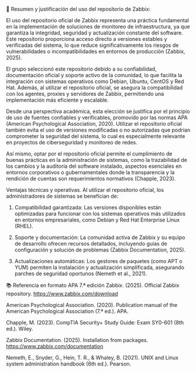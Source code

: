 📝 Resumen y justificación del uso del repositorio de Zabbix:

El uso del repositorio oficial de Zabbix representa una práctica fundamental en la implementación de soluciones de monitoreo de infraestructura, ya que garantiza la integridad, seguridad y actualización constante del software. Este repositorio proporciona acceso directo a versiones estables y verificadas del sistema, lo que reduce significativamente los riesgos de vulnerabilidades o incompatibilidades en entornos de producción (Zabbix, 2025).

El grupo seleccionó este repositorio debido a su confiabilidad, documentación oficial y soporte activo de la comunidad, lo que facilita la integración con sistemas operativos como Debian, Ubuntu, CentOS y Red Hat. Además, al utilizar el repositorio oficial, se asegura la compatibilidad con los agentes, proxies y servidores de Zabbix, permitiendo una implementación más eficiente y escalable.

Desde una perspectiva académica, esta elección se justifica por el principio de uso de fuentes confiables y verificables, promovido por las normas APA (American Psychological Association, 2020). Utilizar el repositorio oficial también evita el uso de versiones modificadas o no autorizadas que podrían comprometer la seguridad del sistema, lo cual es especialmente relevante en proyectos de ciberseguridad y monitoreo de redes.

Así mismo, optar por el repositorio oficial permite el cumplimiento de buenas prácticas en la administración de sistemas, como la trazabilidad de los cambios y la auditoría del software instalado, aspectos esenciales en entornos corporativos o gubernamentales donde la transparencia y la rendición de cuentas son requerimientos normativos (Chapple, 2023).

Ventajas técnicas y operativas.
Al utilizar el repositorio oficial, los administradores de sistemas se benefician de:

1. Compatibilidad garantizada: Las versiones disponibles están optimizadas para funcionar con los sistemas operativos más utilizados en entornos empresariales, como Debian y Red Hat Enterprise Linux (RHEL).

2. Soporte y documentación: La comunidad activa de Zabbix y su equipo de desarrollo ofrecen recursos detallados, incluyendo guías de configuración y solución de problemas (Zabbix Documentation, 2025).

3. Actualizaciones automáticas: Los gestores de paquetes (como APT o YUM) permiten la instalación y actualización simplificada, asegurando parches de seguridad oportunos (Nemeth et al., 2021).


📚 Referencia en formato APA 7.ª edición
Zabbix. (2025). Official Zabbix repository. https://www.zabbix.com/download

American Psychological Association. (2020). Publication manual of the American Psychological Association (7.ª ed.). APA.

Chapple, M. (2023). CompTIA Security+ Study Guide: Exam SY0-601 (8th ed.). Wiley.

Zabbix Documentation. (2025). Installation from packages. https://www.zabbix.com/documentation

Nemeth, E., Snyder, G., Hein, T. R., & Whaley, B. (2021). UNIX and Linux system administration handbook (6th ed.). Pearson.  
